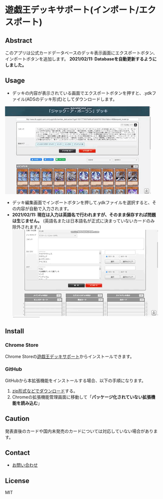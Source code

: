 # 遊戯王デッキサポート(インポート/エクスポート)

## Abstract

このアプリは公式カードデータベースのデッキ表示画面にエクスポートボタン、インポートボタンを追加します。
**2021/02/11: Databaseを自動更新するようにしました。**

## Usage

- デッキの内容が表示されている画面でエクスポートボタンを押すと、.ydkファイル(ADSのデッキ形式)としてダウンロードします。

![](intro/export.gif)

- デッキ編集画面でインポートボタンを押して.ydkファイルを選択すると、その内容が自動で入力されます。
- **2021/02/11: 現在は入力は英語名で行われますが、そのまま保存すれば問題は生じません。** (英語名または日本語名が正式に決まっていないカードのみ除外されます。)
![](intro/import.gif)


## Install

### Chrome Store
Chrome Storeの[遊戯王デッキサポート](https://chrome.google.com/webstore/detail/jdgobeohbdmglcmgblpodggmgmponihc)からインストールできます。

### GitHub
GitHubから本拡張機能をインストールする場合、以下の手順になります。
1. [zip形式などでダウンロード](https://github.com/TomoTom0/YGO_deck_extension/archive/main.zip)する。
2. Chromeの拡張機能管理画面に移動して「**パッケージ化されていない拡張機能を読み込む**」

## Caution

発表直後のカードや国内未発売のカードについては対応していない場合があります。

## Contact

- [お問い合わせ](https://docs.google.com/forms/d/e/1FAIpQLSdh2wRCUWpX6ZLfma-g5O46eD93wOPHpDHWQGxdOcJLmm_tGQ/viewform?usp=sf_link)

## License

MIT
